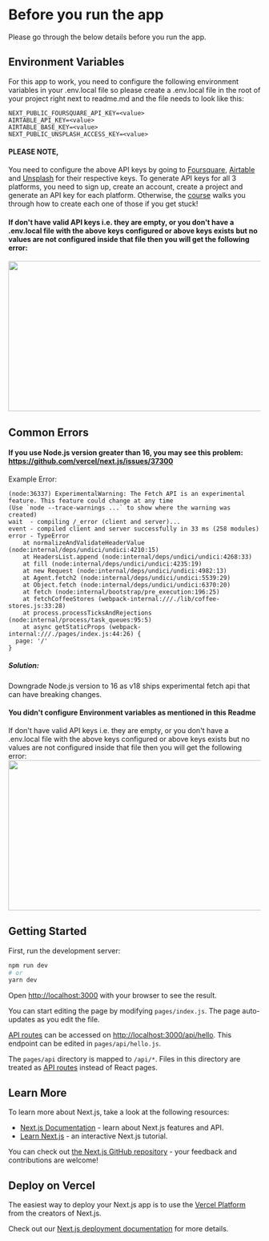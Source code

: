 # Before you run the app

Please go through the below details before you run the app.

## Environment Variables

For this app to work, you need to configure the following environment variables in your .env.local file so please create a .env.local file in the root of your project right next to readme.md and the file needs to look like this:

```
NEXT_PUBLIC_FOURSQUARE_API_KEY=<value>
AIRTABLE_API_KEY=<value>
AIRTABLE_BASE_KEY=<value>
NEXT_PUBLIC_UNSPLASH_ACCESS_KEY=<value>
```

#### PLEASE NOTE, 
You need to configure the above API keys by going to [Foursquare](https://foursquare.com/), [Airtable](https://www.airtable.com/) and [Unsplash](https://unsplash.com/) for their respective keys. To generate API keys for all 3 platforms, you need to sign up, create an account, create a project and generate an API key for each platform. Otherwise, the [course](https://bit.ly/3nRIsbi) walks you through how to create each one of those if you get stuck!

#### If don't have valid API keys i.e. they are empty, or you don't have a .env.local file with the above keys configured or above keys exists but no values are not configured inside that file then you will get the following error:
<img src="https://res.cloudinary.com/dkfnd7xy7/image/upload/v1659022098/Screen_Shot_2022-07-28_at_11.27.20_AM_l5apuq.png" width="600px" height="300px" />


## Common Errors

#### If you use Node.js version greater than 16, you may see this problem: https://github.com/vercel/next.js/issues/37300

Example Error:

```
(node:36337) ExperimentalWarning: The Fetch API is an experimental feature. This feature could change at any time
(Use `node --trace-warnings ...` to show where the warning was created)
wait  - compiling /_error (client and server)...
event - compiled client and server successfully in 33 ms (258 modules)
error - TypeError
    at normalizeAndValidateHeaderValue (node:internal/deps/undici/undici:4210:15)
    at HeadersList.append (node:internal/deps/undici/undici:4268:33)
    at fill (node:internal/deps/undici/undici:4235:19)
    at new Request (node:internal/deps/undici/undici:4982:13)
    at Agent.fetch2 (node:internal/deps/undici/undici:5539:29)
    at Object.fetch (node:internal/deps/undici/undici:6370:20)
    at fetch (node:internal/bootstrap/pre_execution:196:25)
    at fetchCoffeeStores (webpack-internal:///./lib/coffee-stores.js:33:28)
    at process.processTicksAndRejections (node:internal/process/task_queues:95:5)
    at async getStaticProps (webpack-internal:///./pages/index.js:44:26) {
  page: '/'
}
```

##### Solution:
Downgrade Node.js version to 16 as v18 ships experimental fetch api that can have breaking changes.

#### You didn't configure Environment variables as mentioned in this Readme

If don't have valid API keys i.e. they are empty, or you don't have a .env.local file with the above keys configured or above keys exists but no values are not configured inside that file then you will get the following error:
<img src="https://res.cloudinary.com/dkfnd7xy7/image/upload/v1659022098/Screen_Shot_2022-07-28_at_11.27.20_AM_l5apuq.png" width="600px" height="300px" />


## Getting Started

First, run the development server:

```bash
npm run dev
# or
yarn dev
```

Open [http://localhost:3000](http://localhost:3000) with your browser to see the result.

You can start editing the page by modifying `pages/index.js`. The page auto-updates as you edit the file.

[API routes](https://nextjs.org/docs/api-routes/introduction) can be accessed on [http://localhost:3000/api/hello](http://localhost:3000/api/hello). This endpoint can be edited in `pages/api/hello.js`.

The `pages/api` directory is mapped to `/api/*`. Files in this directory are treated as [API routes](https://nextjs.org/docs/api-routes/introduction) instead of React pages.

## Learn More

To learn more about Next.js, take a look at the following resources:

- [Next.js Documentation](https://nextjs.org/docs) - learn about Next.js features and API.
- [Learn Next.js](https://nextjs.org/learn) - an interactive Next.js tutorial.

You can check out [the Next.js GitHub repository](https://github.com/vercel/next.js/) - your feedback and contributions are welcome!

## Deploy on Vercel

The easiest way to deploy your Next.js app is to use the [Vercel Platform](https://vercel.com/new?utm_medium=default-template&filter=next.js&utm_source=create-next-app&utm_campaign=create-next-app-readme) from the creators of Next.js.

Check out our [Next.js deployment documentation](https://nextjs.org/docs/deployment) for more details.
